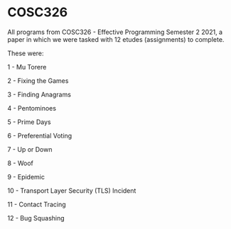 # COSC326
All programs from COSC326 - Effective Programming Semester 2 2021, a paper in which we were tasked with 12 etudes (assignments) to complete.

These were:

1 - Mu Torere

2 - Fixing the Games

3 - Finding Anagrams

4 - Pentominoes

5 - Prime Days

6 - Preferential Voting

7 - Up or Down

8 - Woof

9 - Epidemic

10 - Transport Layer Security (TLS) Incident

11 - Contact Tracing

12 - Bug Squashing
